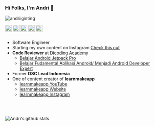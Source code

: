 ### Hi Folks, I'm Andri 👋
<p align="left"> <img src="https://komarev.com/ghpvc/?username=andriiginting" alt="andriiginting" /> </p>
<a href="https://linkedin.com/in/andriigintig">
  <img align="left" alt="Andrii's Linkdein" width="22px" src="https://cdn.jsdelivr.net/npm/simple-icons@v3/icons/linkedin.svg" />
</a>
<a href="https://medium.com/@andris.ginting">
  <img align="left" alt="Andrii's Medium" width="22px" src="https://cdn.jsdelivr.net/npm/simple-icons@v3/icons/medium.svg" />
</a>

<a href="https://github.com/andriiginting">
  <img align="left" alt="Andrii's Github" width="22px" src="https://cdn.jsdelivr.net/npm/simple-icons@v3/icons/github.svg" />
</a>
<a href="https://instagram.com/andriiginting/">
  <img align="left" alt="Andrii's Instagram" width="22px" src="https://cdn.jsdelivr.net/npm/simple-icons@v3/icons/instagram.svg" />
</a>
<a href="https://bit.ly/channelAndrii">
  <img align="left" alt="Andrii's Youtube" width="22px" src="https://cdn.jsdelivr.net/npm/simple-icons@v3/icons/youtube.svg" />
</a>

<br/>
<br/> 

- Software Engineer
- Starting my own content on Instagram [Check this out](https://www.instagram.com/andriiginting/)
-  **Code Reviewer** at [Dicoding Academy](https://dicoding.com) 
    - [Belajar Android Jetpack Pro](https://www.dicoding.com/academies/129)
    - [Belajar Fudamental Aplikasi Android/ Menjadi Android Developer Expert](https://www.dicoding.com/academies/14)
-  Former **DSC Lead Indonesia**
-  One of content creator of **learnmakeapp** 
     - [learnmakeapp YouTube](https://www.youtube.com/channel/UC7CAmna4bcOtl1tCfsVHjCQ)
     - [learnmakeapp Website](https://learnmake.app)
     - [learnmakeapp Instagram](https://www.instagram.com/learnmake.app/)

<br/>
<br/> 

![Andri's github stats](https://github-readme-stats.vercel.app/api?username=andriiginting&show_icons=true&hide=["prs","issues","contribs"])


